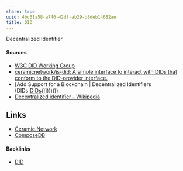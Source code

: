 ```yaml
---
share: true
uuid: 4bc51a58-a746-42df-ab29-b8deb14682ae
title: DID
---
```

Decentralized Identifier
#### Sources

* [W3C DID Working Group](https://www.w3.org/2019/did-wg/)
* [ceramicnetwork/js-did: A simple interface to interact with DIDs that conform to the DID-provider interface.](https://github.com/ceramicnetwork/js-did)
* [Add Support for a Blockchain | Decentralized Identifiers (DIDs|[DIDs)](../4bc51a58-a746-42df-ab29-b8deb14682ae)]]))))))
* [Decentralized identifier - Wikipedia](https://en.wikipedia.org/wiki/Decentralized_identifier)
## Links

* [Ceramic.Network](../f17aad08-7db3-4f8c-a089-50de55a4085e)
* [ComposeDB](../d032418e-7c27-4e08-b566-b3852936be11)

#### Backlinks

* [DID](/4bc51a58-a746-42df-ab29-b8deb14682ae)
